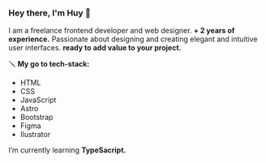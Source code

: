 ### Hey there, I'm Huy 👋
I am a freelance frontend developer and web designer.
**+ 2 years of experience.** Passionate about designing and creating elegant and intuitive user interfaces. **ready to add value to your project.**

🪛 **My go to tech-stack:**
- HTML
- CSS
- JavaScript
- Astro
- Bootstrap
- Figma
- Ilustrator

I’m currently learning **TypeSacript.**

